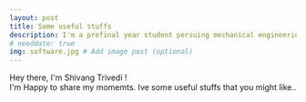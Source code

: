 ```yaml
---
layout: post
title: Some useful stuffs
description: I'm a prefinal year student persuing mechanical engineering. # Add post description (optional)
# needdate: true
img: software.jpg # Add image post (optional)
---
```

 
Hey there, I'm Shivang Trivedi !  
I'm Happy to share my momemts.
Ive some useful stuffs that you might like..

<!-- ![I and My friends]({{site.baseurl}}/assets/img/we-in-rest.jpg) -->
